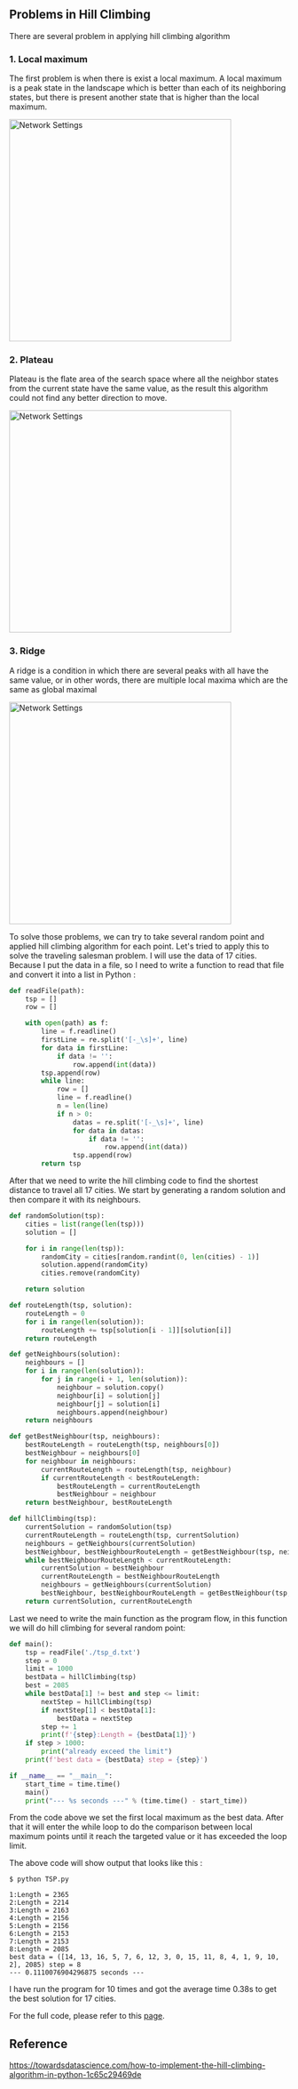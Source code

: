 ## Problems in Hill Climbing
There are several problem in applying hill climbing algorithm

### 1. Local maximum
The first problem is when there is exist a local maximum. A local maximum is a peak state in the landscape which is better than each of its neighboring states, but there is present another state that is higher than the local maximum.

<img src="source/(w3)localMaximum.png" alt="Network Settings" title="Network Settings" width="400"><br>

### 2. Plateau
Plateau is the flate area of the search space where all the neighbor states from the current state have the same value, as the result this algorithm could not find any better direction to move.

<img src="source/(w3)flatArea.png" alt="Network Settings" title="Network Settings" width="400"><br>

### 3. Ridge
A ridge is a condition in which there are several peaks with all have the same value, or in other words, there are multiple local maxima which are the same as global maximal

<img src="source/(w3)ridge.png" alt="Network Settings" title="Network Settings" width="400"><br>

To solve those problems, we can try to take several random point and applied hill climbing algorithm for each point. Let's tried to apply this to solve the traveling salesman problem. I will use the data of 17 cities. Because I put the data in a file, so I need to write a function to read that file and convert it into a list in Python :

```python
def readFile(path):
    tsp = []
    row = []

    with open(path) as f:
        line = f.readline()
        firstLine = re.split('[-_\s]+', line)
        for data in firstLine:
            if data != '':
                row.append(int(data))
        tsp.append(row)
        while line:
            row = []
            line = f.readline()
            n = len(line)
            if n > 0:   
                datas = re.split('[-_\s]+', line)
                for data in datas:
                    if data != '':
                        row.append(int(data))
                tsp.append(row)
        return tsp
```

After that we need to write the hill climbing code to find the shortest distance to travel all 17 cities. We start by generating a random solution and then compare it with its neighbours.

```python
def randomSolution(tsp):
    cities = list(range(len(tsp)))
    solution = []

    for i in range(len(tsp)):
        randomCity = cities[random.randint(0, len(cities) - 1)]
        solution.append(randomCity)
        cities.remove(randomCity)

    return solution

def routeLength(tsp, solution):
    routeLength = 0
    for i in range(len(solution)):
        routeLength += tsp[solution[i - 1]][solution[i]]
    return routeLength

def getNeighbours(solution):
    neighbours = []
    for i in range(len(solution)):
        for j in range(i + 1, len(solution)):
            neighbour = solution.copy()
            neighbour[i] = solution[j]
            neighbour[j] = solution[i]
            neighbours.append(neighbour)
    return neighbours

def getBestNeighbour(tsp, neighbours):
    bestRouteLength = routeLength(tsp, neighbours[0])
    bestNeighbour = neighbours[0]
    for neighbour in neighbours:
        currentRouteLength = routeLength(tsp, neighbour)
        if currentRouteLength < bestRouteLength:
            bestRouteLength = currentRouteLength
            bestNeighbour = neighbour
    return bestNeighbour, bestRouteLength

def hillClimbing(tsp):
    currentSolution = randomSolution(tsp)
    currentRouteLength = routeLength(tsp, currentSolution)
    neighbours = getNeighbours(currentSolution)
    bestNeighbour, bestNeighbourRouteLength = getBestNeighbour(tsp, neighbours)
    while bestNeighbourRouteLength < currentRouteLength:
        currentSolution = bestNeighbour
        currentRouteLength = bestNeighbourRouteLength
        neighbours = getNeighbours(currentSolution)
        bestNeighbour, bestNeighbourRouteLength = getBestNeighbour(tsp, neighbours)
    return currentSolution, currentRouteLength
```

Last we need to write the main function as the program flow, in this function we will do hill climbing for several random point:

```python
def main():
    tsp = readFile('./tsp_d.txt')
    step = 0
    limit = 1000
    bestData = hillClimbing(tsp)
    best = 2085
    while bestData[1] != best and step <= limit:
        nextStep = hillClimbing(tsp)
        if nextStep[1] < bestData[1]:
            bestData = nextStep
        step += 1
        print(f'{step}:Length = {bestData[1]}')
    if step > 1000:
        print("already exceed the limit")
    print(f'best data = {bestData} step = {step}')

if __name__ == "__main__":
    start_time = time.time()
    main()
    print("--- %s seconds ---" % (time.time() - start_time))
```
From the code above we set the first local maximum as the best data. After that it will enter the while loop to do the comparison between local maximum points until it reach the targeted value or it has exceeded the loop limit.

The above code will show output that looks like this :

```
$ python TSP.py

1:Length = 2365
2:Length = 2214
3:Length = 2163
4:Length = 2156
5:Length = 2156
6:Length = 2153
7:Length = 2153
8:Length = 2085
best data = ([14, 13, 16, 5, 7, 6, 12, 3, 0, 15, 11, 8, 4, 1, 9, 10, 2], 2085) step = 8
--- 0.1110076904296875 seconds ---
```

I have run the program for 10 times and got the average time 0.38s to get the best solution for 17 cities.

For the full code, please refer to this [page](https://github.com/NubletZ/ai110b/blob/master/Homework/TSP_Problem/TSP.py).

## Reference

https://towardsdatascience.com/how-to-implement-the-hill-climbing-algorithm-in-python-1c65c29469de